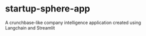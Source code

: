 # startup-sphere-app
A crunchbase-like company intelligence application created using Langchain and Streamlit
